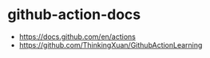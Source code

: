 # github-action-docs

- https://docs.github.com/en/actions
- https://github.com/ThinkingXuan/GithubActionLearning
